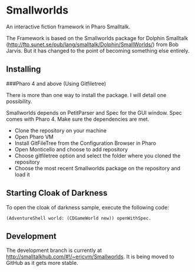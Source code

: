 # Smallworlds
An interactive fiction framework in Pharo Smalltalk.

The Framework is based on the Smallworlds package for Dolphin Smalltalk (http://ftp.sunet.se/pub/lang/smalltalk/Dolphin/SmallWorlds/) from Bob Jarvis. But it has changed to the point of becoming something else entirely.

## Installing

###Pharo 4 and above (Using Gitfiletree)

There is more than one way to install the package. I will detail one possibility.

Smallworlds depends on PetitParser and Spec for the GUI window. Spec comes with Pharo 4.
Make sure the dependencies are met.

* Clone the repository on your machine
* Open Pharo VM
* Install GitFileTree from the Configuration Browser in Pharo
* Open Monticello and choose to add repository
* Choose gitfiletree option and select the folder where you cloned the repository
* Choose the most recent Smallworlds package on the repository and load it

## Starting Cloak of Darkness

To open the cloak of darkness sample, execute the following code:

    (AdventureShell world: (CDGameWorld new)) openWithSpec.

## Development

The development branch is currently at http://smalltalkhub.com/#!/~ericvm/Smallworlds. It is being moved to GitHub as it gets more stable.
